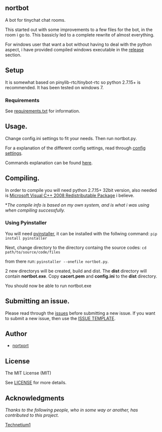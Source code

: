 ## nortbot

A bot for tinychat chat rooms.

This started out with some improvements to a few files for the bot, in the room i go to. This bassicly led to a complete rewrite of almost everything.

For windows user that want a bot without having to deal with the python aspect, i have provided compiled windows executable in the [release](https://github.com/nortxort/nortbot/releases) section.


## Setup
It is somewhat based on pinylib-rtc/tinybot-rtc so python 2.7.15+ is recommended. It has been tested on windows 7.


### Requirements

See [requirements.txt](https://github.com/nortxort/nortbot/blob/master/requirements.txt) for information.


## Usage.

Change config.ini settings to fit your needs. Then run nortbot.py. 

For a explanation of the different config settings, read through [config settings](https://github.com/nortxort/nortbot/blob/master/CONFIG.md).

Commands explanation can be found [here](https://github.com/nortxort/nortbot/blob/master/COMMANDS.md).


## Compiling.

In order to compile you will need python 2.7.15+ 32bit version, also needed is [Microsoft Visual C++ 2008 Redistributable Package](http://www.microsoft.com/downloads/en/details.aspx?FamilyID=9b2da534-3e03-4391-8a4d-074b9f2bc1bf&displaylang=en) i believe. 

**The compile info is based on my own system, and is what i was using when compiling successfully.*

### Using Pyinstaller

You will need [pyinstaller](http://www.pyinstaller.org/), it can be installed with the follwing command: `pip install pyinstaller` 

Next, change directory to the directory containg the source codes: `cd path/to/source/code/files` 

from there run: `pyinstaller --onefile nortbot.py`.

2 new directorys will be created, build and dist. The **dist** directory will contain **nortbot.exe**. Copy **cacert.pem** and **config.ini** to the **dist** directory.

You should now be able to run nortbot.exe


## Submitting an issue.

Please read through the [issues](https://github.com/nortxort/nortbot/issues) before submitting a new issue. If you want to submit a new issue, then use the [ISSUE TEMPLATE](https://github.com/nortxort/nortbot/blob/master/ISSUE_TEMPLATE.md).


## Author

* [nortxort](https://github.com/nortxort)

## License

The MIT License (MIT)

See [LICENSE](https://github.com/nortxort/nortbot/blob/master/LICENSE) for more details.

## Acknowledgments

*Thanks to the following people, who in some way or another, has contributed to this project.*

[Technetium1](https://github.com/Technetium1)


